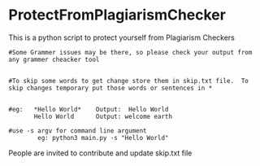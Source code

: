 # ProtectFromPlagiarismChecker
This is a python script to protect yourself from Plagiarism Checkers


    #Some Grammer issues may be there, so please check your output from any grammer cheacker tool
    
    
    #To skip some words to get change store them in skip.txt file.  To skip changes temporary put those words or sentences in *
    
    
    #eg:   *Hello World*    Output:  Hello World
           Hello World      Output: welcome earth
           
    #use -s argv for command line argument
            eg: python3 main.py -s "Hello World"
           
  People are invited to contribute and update skip.txt file
